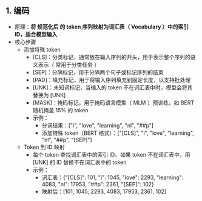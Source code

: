 ## 1. 编码

- 原理：**将 规范化后 的 token 序列映射为词汇表（ Vocabulary ）中的索引 ID，适合模型输入**
- 核心步骤
  - 添加特殊 token
    - [CLS]：分类标记，通常放在输入序列的开头，用于表示整个序列的语义表示（ 常用于分类任务 ）
    - [SEP]：分隔标记，用于分隔两个句子或标记序列的结束
    - [PAD]：填充标记，用于将输入序列填充到固定长度，以支持批处理
    - [UNK]：未知词标记，当输入的 token 不在词汇表中时，模型会将其替换为 [UNK]
    - [MASK]：掩码标记，用于掩码语言模型（ MLM ）预训练，如 BERT 随机掩盖 15% 的 token
    - 示例：
      - 分词结果：["i", "love", "learning", "nl", "##p"]
      - 添加特殊 token（BERT 格式）：["[CLS]", "i", "love", "learning", "nl", "##p", "[SEP]"]
  - Token 到 ID 映射
    - 每个 token 查找词汇表中的索引 ID。如果 token 不在词汇表中，用 [UNK] 的 ID 替换不在词汇表中的 token
    - 示例：
      - 词汇表：{"[CLS]": 101, "i": 1045, "love": 2293, "learning": 4083, "nl": 17953, "##p": 2361, "[SEP]": 102}
      - 映射后：[101, 1045, 2293, 4083, 17953, 2361, 102]
